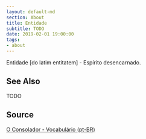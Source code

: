 ```yaml
---
layout: default-md
section: About
title: Entidade
subtitle: TODO
date: 2019-02-01 19:00:00
tags:
- about
---
```


Entidade [do latim entitatem] - Espírito desencarnado.

## See Also
TODO

## Source
[O Consolador - Vocabulário (pt-BR)](http://www.oconsolador.com.br/linkfixo/vocabulario/principal.html)


